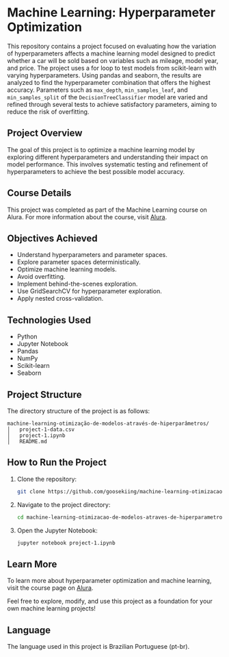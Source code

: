 # Machine Learning: Hyperparameter Optimization

This repository contains a project focused on evaluating how the variation of hyperparameters affects a machine learning model designed to predict whether a car will be sold based on variables such as mileage, model year, and price. The project uses a for loop to test models from scikit-learn with varying hyperparameters. Using pandas and seaborn, the results are analyzed to find the hyperparameter combination that offers the highest accuracy. Parameters such as `max_depth`, `min_samples_leaf`, and `min_samples_split` of the `DecisionTreeClassifier` model are varied and refined through several tests to achieve satisfactory parameters, aiming to reduce the risk of overfitting.

## Project Overview
The goal of this project is to optimize a machine learning model by exploring different hyperparameters and understanding their impact on model performance. This involves systematic testing and refinement of hyperparameters to achieve the best possible model accuracy.

## Course Details
This project was completed as part of the Machine Learning course on Alura. For more information about the course, visit [Alura](https://cursos.alura.com.br/formacao-machine-learning-v64177).

## Objectives Achieved
- Understand hyperparameters and parameter spaces.
- Explore parameter spaces deterministically.
- Optimize machine learning models.
- Avoid overfitting.
- Implement behind-the-scenes exploration.
- Use GridSearchCV for hyperparameter exploration.
- Apply nested cross-validation.

## Technologies Used
- Python
- Jupyter Notebook
- Pandas
- NumPy
- Scikit-learn
- Seaborn

## Project Structure
The directory structure of the project is as follows:
```
machine-learning-otimização-de-modelos-através-de-hiperparâmetros/
│   project-1-data.csv
│   project-1.ipynb
│   README.md
```

## How to Run the Project
1. Clone the repository:
   ```sh
   git clone https://github.com/goosekiing/machine-learning-otimizacao-de-modelos-atraves-de-hiperparametros.git
   ```
2. Navigate to the project directory:
   ```sh
   cd machine-learning-otimizacao-de-modelos-atraves-de-hiperparametros
   ```
3. Open the Jupyter Notebook:
   ```sh
   jupyter notebook project-1.ipynb
   ```

## Learn More
To learn more about hyperparameter optimization and machine learning, visit the course page on [Alura](https://cursos.alura.com.br/formacao-machine-learning-v64177).

Feel free to explore, modify, and use this project as a foundation for your own machine learning projects!

## Language
The language used in this project is Brazilian Portuguese (pt-br).

